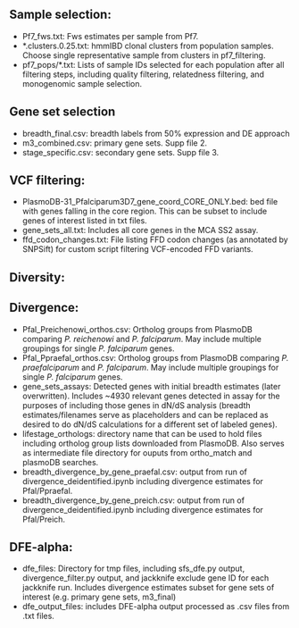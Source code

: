 ## Sample selection: 

- Pf7_fws.txt: Fws estimates per sample from Pf7. 
- *.clusters.0.25.txt: hmmIBD clonal clusters from population samples. Choose single representative sample from clusters in pf7_filtering.
- pf7_pops/*.txt: Lists of sample IDs selected for each population after all filtering steps, including quality filtering, relatedness filtering, and monogenomic sample selection. 

## Gene set selection
- breadth_final.csv: breadth labels from 50% expression and DE approach
- m3_combined.csv: primary gene sets. Supp file 2.
- stage_specific.csv: secondary gene sets. Supp file 3. 

## VCF filtering: 

- PlasmoDB-31_Pfalciparum3D7_gene_coord_CORE_ONLY.bed: bed file with genes falling in the core region. This can be subset to include genes of interest listed in txt files. 
- gene_sets_all.txt: Includes all core genes in the MCA SS2 assay. 
- ffd_codon_changes.txt: File listing FFD codon changes (as annotated by SNPSift) for custom script filtering VCF-encoded FFD variants. 

## Diversity:

## Divergence: 
- Pfal_Preichenowi_orthos.csv: Ortholog groups from PlasmoDB comparing <i>P. reichenowi</i> and <i>P. falciparum</i>. May include multiple groupings for single <i>P. falciparum</i> genes.
- Pfal_Ppraefal_orthos.csv: Ortholog groups from PlasmoDB comparing <i>P. praefalciparum</i> and <i>P. falciparum</i>. May include multiple groupings for single <i>P. falciparum</i> genes.
- gene_sets_assays: Detected genes with initial breadth estimates (later overwritten). Includes ~4930 relevant genes detected in assay for the purposes of including those genes in dN/dS analysis (breadth estimates/filenames serve as placeholders and can be replaced as desired to do dN/dS calculations for a different set of labeled genes).
- lifestage_orthologs: directory name that can be used to hold files including ortholog group lists downloaded from PlasmoDB. Also serves as intermediate file directory for ouputs from ortho_match and plasmoDB searches. 
- breadth_divergence_by_gene_praefal.csv: output from run of divergence_deidentified.ipynb including divergence estimates for Pfal/Ppraefal.
- breadth_divergence_by_gene_preich.csv: output from run of divergence_deidentified.ipynb including divergence estimates for Pfal/Preich. 
## DFE-alpha: 
- dfe_files: Directory for tmp files, including sfs_dfe.py output, divergence_filter.py output, and jackknife exclude gene ID for each jackknife run. Includes divergence estimates subset for gene sets of interest (e.g. primary gene sets, m3_final)
- dfe_output_files: includes DFE-alpha output processed as .csv files from .txt files. 
